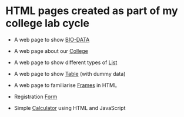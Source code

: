# HTML pages created as part of my college lab cycle

- A web page to show [BIO-DATA](http://htmlpreview.github.io/?https://github.com/JacobDeepu/HTML/blob/basics/exp1/biodata.html)

- A web page about our [College](http://htmlpreview.github.io/?https://github.com/JacobDeepu/HTML/blob/basics/exp2/index.html)

- A web page to show different types of [List](http://htmlpreview.github.io/?https://github.com/JacobDeepu/HTML/blob/basics/exp3/list.html)

- A web page to show [Table](http://htmlpreview.github.io/?https://github.com/JacobDeepu/HTML/blob/basics/exp4/table.html) (with dummy data)

- A web page to familiarise [Frames](http://htmlpreview.github.io/?https://github.com/JacobDeepu/HTML/blob/basics/exp5/index.html) in HTML

- Registration [Form](http://htmlpreview.github.io/?https://github.com/JacobDeepu/HTML/blob/basics/exp6/registration-form.html)

- Simple [Calculator](http://htmlpreview.github.io/?https://github.com/JacobDeepu/HTML/blob/basics/exp7/calculator.html) using HTML and JavaScript
